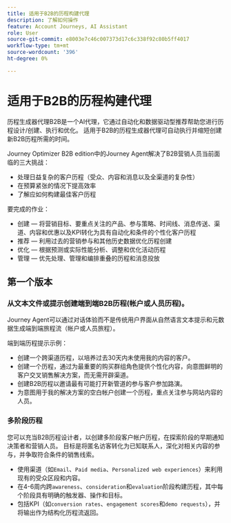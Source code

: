 ```yaml
---
title: 适用于B2B的历程构建代理
description: 了解如何操作
feature: Account Journeys, AI Assistant
role: User
source-git-commit: e8003e7c46c007373d17c6c338f92c80b5ff4017
workflow-type: tm+mt
source-wordcount: '396'
ht-degree: 0%

---
```


# 适用于B2B的历程构建代理

历程生成器代理B2B是一个AI代理，它通过自动化和数据驱动型推荐帮助您进行历程设计/创建、执行和优化。 适用于B2B的历程生成器代理可自动执行并缩短创建新B2B历程所需的时间。

Journey Optimizer B2B edition中的Journey Agent解决了B2B营销人员当前面临的三大挑战：

* 处理日益复杂的客户历程（受众、内容和消息以及全渠道的复杂性）
* 在预算紧张的情况下提高效率
* 了解应如何构建最佳客户历程

要完成的作业：

* 创建 — 将营销目标、要重点关注的产品、参与策略、时间线、消息传送、渠道、内容和优惠以及KPI转化为具有自动化和条件的个性化客户历程
* 推荐 — 利用过去的营销参与和其他历史数据优化历程创建
* 优化 — 根据预测或实际性能分析、调整和优化活动历程
* 管理 — 优先处理、管理和编排重叠的历程和消息投放

## 第一个版本

### 从文本文件或提示创建端到端B2B历程(帐户或人员历程)。

Journey Agent可以通过对话体验而不是传统用户界面从自然语言文本提示和元数据生成端到端旅程流（帐户或人员旅程）。

端到端历程提示示例：

* 创建一个跨渠道历程，以培养过去30天内未使用我的内容的客户。
* 创建一个历程，通过为最重要的购买群组角色提供个性化内容，向意图鲜明的客户交叉销售解决方案，而无需开辟渠道。
* 创建B2B历程以邀请最有可能打开新管道的参与客户参加路演。
* 为意图用于我的解决方案的空白帐户创建一个历程，重点关注参与网站内容的人员。

### 多阶段历程

您可以充当B2B历程设计者，以创建多阶段客户帐户历程，在探索阶段的早期通知决策者和营销人员。
目标是将匿名访客转化为已知联系人，深化对相关内容的参与，并争取符合条件的销售线索。

* 使用渠道（如`Email`、`Paid media`、`Personalized web experiences`）来利用现有的受众区段和内容。
* 在4-6周内跨`awareness`、`consideration`和`evaluation`阶段构建历程，其中每个阶段具有明确的触发器、操作和目标。
* 包括KPI（如`conversion rates`、`engagement scores`和`demo requests`），并将输出作为结构化历程流返回。
